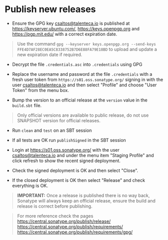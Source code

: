 # Publish new releases

* Ensure the GPG key csaltos@talenteca.io is published at <https://keyserver.ubuntu.com/>, <https://keys.openpgp.org> and <https://pgp.mit.edu/> with a correct expiration date.

> Use the command `gpg --keyserver keys.openpgp.org --send-keys FFE4D7AF28EC0EA5C8338752B7D6E88FA79E18BD` to upload and update a new expiration date if required.

* Decrypt the file `.credentials.asc` into `.credentials` using GPG

* Replace the username and password at the file `.credentials` with a fresh user
  token from `https://s01.oss.sonatype.org/` signing in with
  the user csaltos@talenteca.io and then select "Profile" and choose
  "User Token" from the menu box.

* Bump the version to an official release at the `version` value in the `build.sbt` file.

> Only official versions are available to public release, do not use SNAPSHOT version
  for official releases.

* Run `clean` and `test` on an SBT session

* If all tests are OK run `publishSigned` in the SBT session

* Login at <https://s01.oss.sonatype.org/> with the user csaltos@talenteca.io and under the menu item "Staging Profile" and click refresh to show the recent signed deployment.

* Check the signed deployment is OK and then select "Close".

* If the closed deployment is OK then select "Release" and check everything is OK.

> **IMPORTANT:** Once a release is published there is no way back, Sonatype will always keep an official release, ensure the build and release is correct before publishing.

> For more reference check the pages <https://central.sonatype.org/publish/release/> <https://central.sonatype.org/publish/requirements/> <https://central.sonatype.org/publish/requirements/gpg/>